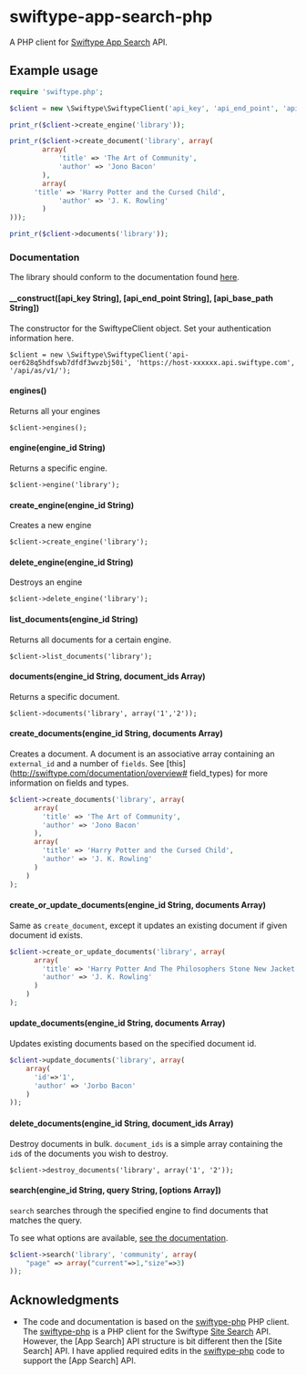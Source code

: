 # swiftype-app-search-php

A PHP client for [Swiftype App Search](https://swiftype.com/app-search) API.



## Example usage

```php
require 'swiftype.php';

$client = new \Swiftype\SwiftypeClient('api_key', 'api_end_point', 'api_base_path');

print_r($client->create_engine('library'));

print_r($client->create_document('library', array(
		array(
			'title' => 'The Art of Community',
			'author' => 'Jono Bacon'
		),
		array(
      'title' => 'Harry Potter and the Cursed Child',
			'author' => 'J. K. Rowling'
		)
)));

print_r($client->documents('library'));
```

### Documentation

The library should conform to the documentation found [here](https://swiftype.com/documentation/app-search/getting-started).

#### __construct([api_key String], [api_end_point String], [api_base_path String])
The constructor for the SwiftypeClient object. Set your authentication information here.

`$client = new \Swiftype\SwiftypeClient('api-oer628q5hdfswb7dfdf3wvzbj50i', 'https://host-xxxxxx.api.swiftype.com', '/api/as/v1/');`

#### engines()
Returns all your engines

`$client->engines();`

#### engine(engine_id String)
Returns a specific engine.

`$client->engine('library');`

#### create_engine(engine_id String)
Creates a new engine

`$client->create_engine('library');`

#### delete_engine(engine_id String)
Destroys an engine

`$client->delete_engine('library');`

#### list_documents(engine_id String)
Returns all documents for a certain engine.

`$client->list_documents('library');`

#### documents(engine_id String, document_ids Array)
Returns a specific document.

`$client->documents('library', array('1','2'));`

#### create_documents(engine_id String, documents Array)
Creates a document. A document is an associative array containing an `external_id` and a number of `fields`. See [this](http://swiftype.com/documentation/overview# field_types) for more information on fields and types.

```php
$client->create_documents('library', array(
      array(
        'title' => 'The Art of Community',
        'author' => 'Jono Bacon'
      ),
      array(
        'title' => 'Harry Potter and the Cursed Child',
        'author' => 'J. K. Rowling'
      )
    )
);
```

#### create_or_update_documents(engine_id String, documents Array)
Same as `create_document`, except it updates an existing document if given document id exists.

```php
$client->create_or_update_documents('library', array(
      array(
        'title' => 'Harry Potter And The Philosophers Stone New Jacket',
        'author' => 'J. K. Rowling'
      )
    )
);
```

#### update_documents(engine_id String, documents Array)
Updates existing documents based on the specified document id.

```php
$client->update_documents('library', array(
    array(
      'id'=>'1', 
      'author' => 'Jorbo Bacon'
    )
));
```

#### delete_documents(engine_id String, document_ids Array)
Destroy documents in bulk. `document_ids` is a simple array containing the `id`s of the documents you wish to destroy.

`$client->destroy_documents('library', array('1', '2'));`

#### search(engine_id String, query String, [options Array])
`search` searches through the specified engine to find documents that matches the query.

To see what options are available, [see the documentation](https://swiftype.com/documentation/app-search/api/search).

```php
$client->search('library', 'community', array(
    "page" => array("current"=>1,"size"=>3)
));
```


## Acknowledgments

* The code and documentation is based on the [swiftype-php](https://github.com/Nevon/swiftype-php) PHP client. The [swiftype-php](https://github.com/Nevon/swiftype-php) is a PHP client for the Swiftype [Site Search](https://swiftype.com/documentation/site-search/overview) API. However, the [App Search] API structure is bit different then the [Site Search] API. I have applied required edits in the [swiftype-php](https://github.com/Nevon/swiftype-php) code to support the [App Search] API.